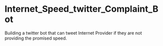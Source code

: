# Internet_Speed_twitter_Complaint_Bot
Building a twitter bot that can tweet Internet Provider if they are not providing the promised speed.
